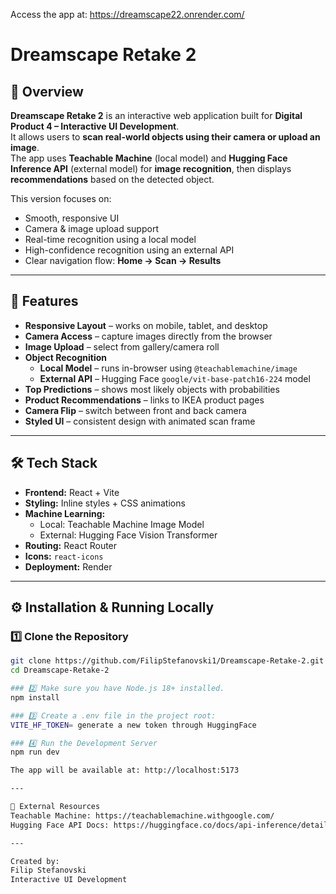 Access the app at: https://dreamscape22.onrender.com/


# Dreamscape Retake 2

## 📌 Overview
**Dreamscape Retake 2** is an interactive web application built for **Digital Product 4 – Interactive UI Development**.  
It allows users to **scan real-world objects using their camera or upload an image**.  
The app uses **Teachable Machine** (local model) and **Hugging Face Inference API** (external model) for **image recognition**, then displays **recommendations** based on the detected object.

This version focuses on:
- Smooth, responsive UI
- Camera & image upload support
- Real-time recognition using a local model
- High-confidence recognition using an external API
- Clear navigation flow: **Home → Scan → Results**

---

## 🎯 Features
- **Responsive Layout** – works on mobile, tablet, and desktop
- **Camera Access** – capture images directly from the browser
- **Image Upload** – select from gallery/camera roll
- **Object Recognition**
  - **Local Model** – runs in-browser using `@teachablemachine/image`
  - **External API** – Hugging Face `google/vit-base-patch16-224` model
- **Top Predictions** – shows most likely objects with probabilities
- **Product Recommendations** – links to IKEA product pages
- **Camera Flip** – switch between front and back camera
- **Styled UI** – consistent design with animated scan frame

---

## 🛠 Tech Stack
- **Frontend:** React + Vite
- **Styling:** Inline styles + CSS animations
- **Machine Learning:**
  - Local: Teachable Machine Image Model
  - External: Hugging Face Vision Transformer
- **Routing:** React Router
- **Icons:** `react-icons`
- **Deployment:** Render

---

## ⚙️ Installation & Running Locally

### 1️⃣ Clone the Repository
```bash
git clone https://github.com/FilipStefanovski1/Dreamscape-Retake-2.git
cd Dreamscape-Retake-2

### 2️⃣ Make sure you have Node.js 18+ installed.
npm install

### 3️⃣ Create a .env file in the project root:
VITE_HF_TOKEN= generate a new token through HuggingFace

### 4️⃣ Run the Development Server
npm run dev

The app will be available at: http://localhost:5173

---

🔗 External Resources
Teachable Machine: https://teachablemachine.withgoogle.com/
Hugging Face API Docs: https://huggingface.co/docs/api-inference/detailed_parameters

---

Created by:
Filip Stefanovski
Interactive UI Development
